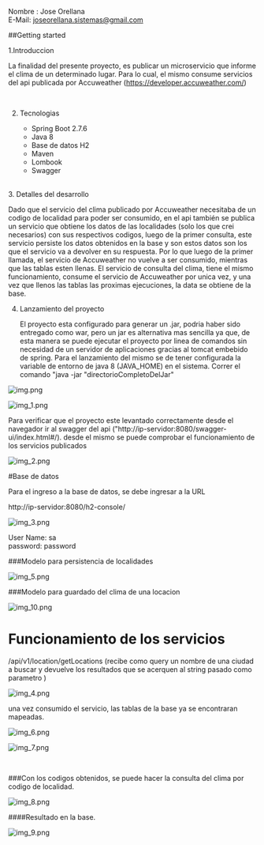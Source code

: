 Nombre : Jose Orellana <br>
E-Mail: joseorellana.sistemas@gmail.com


##Getting started

1.Introduccion

   La finalidad del presente proyecto, es publicar un microservicio que informe el clima de un determinado
   lugar. Para lo cual, el mismo consume servicios del api publicada por Accuweather (https://developer.accuweather.com/)


</br>


2. Tecnologias

   + Spring Boot 2.7.6
   + Java 8
   + Base de datos H2
   + Maven
   + Lombook
   + Swagger

</br>
3. Detalles del desarrollo

   Dado que el servicio del clima publicado por Accuweather necesitaba de un codigo de localidad para poder ser consumido,
   en el api también se publica un servicio que obtiene los datos de las localidades (solo los que crei necesarios) con sus respectivos codigos, luego de la primer consulta,
   este servicio persiste los datos obtenidos en la base y son estos datos son los que el servicio va a devolver en su respuesta. Por lo que luego de la primer llamada, el servicio de Accuweather no vuelve a ser
   consumido, mientras que las tablas esten llenas.
   El servicio de consulta del clima, tiene el mismo funcionamiento, consume el servicio de Accuweather por unica vez, y una  vez que llenos las tablas
   las proximas ejecuciones, la data se obtiene de la base. 
    
   




    
4. Lanzamiento del proyecto
   
   El proyecto esta configurado para generar un .jar, podria haber sido entregado como war, pero un jar es 
   alternativa mas sencilla ya que, de esta manera se puede ejecutar el proyecto por linea de comandos
   sin necesidad de un servidor de aplicaciones gracias al tomcat embebido de spring.
   Para el lanzamiento del mismo se de tener configurada la variable de entorno de java 8 (JAVA_HOME) en el sistema.</b>
   Correr el comando "java -jar "directorioCompletoDelJar"


![img.png](img.png)

![img_1.png](img_1.png)

   Para verificar que el proyecto este levantado correctamente desde el navegador ir al swagger del api ("http://ip-servidor:8080/swagger-ui/index.html#/).
   desde el mismo se puede comprobar el funcionamiento de los servicios publicados



![img_2.png](img_2.png)




#Base de datos

Para el ingreso a la base de datos, se debe ingresar a la URL 

http://ip-servidor:8080/h2-console/

![img_3.png](img_3.png)

User Name: sa </br>
password: password


###Modelo para persistencia de localidades


![img_5.png](img_5.png)


###Modelo para guardado del clima de una locacion


![img_10.png](img_10.png)




# Funcionamiento de los servicios

   
   /api/v1/location/getLocations (recibe como query un nombre de una ciudad a buscar y devuelve los resultados que se acerquen al string pasado como parametro )

   ![img_4.png](img_4.png)


   una vez consumido el servicio, las tablas de la base ya se encontraran mapeadas. 



   ![img_6.png](img_6.png)

   ![img_7.png](img_7.png)

   



</br>

###Con los codigos obtenidos, se puede hacer la consulta del clima por codigo de localidad. 
</br>

   
   
![img_8.png](img_8.png)   


####Resultado en la base. 

 ![img_9.png](img_9.png)



